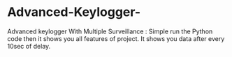 # Advanced-Keylogger-
Advanced keylogger With Multiple Surveillance :
Simple run the Python code then it shows you all features of project.
It shows you data after every 10sec of delay.

